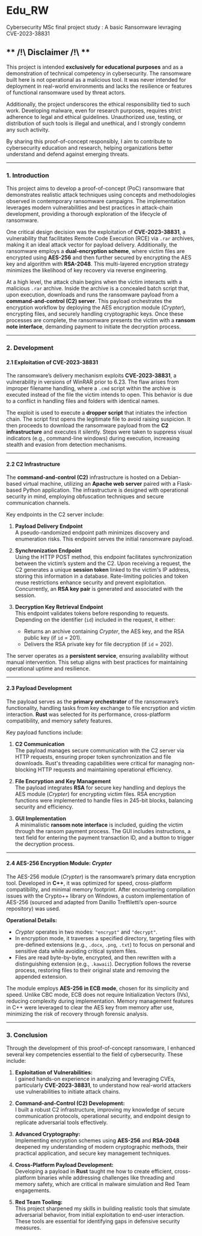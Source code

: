 # Edu_RW
Cybersecurity MSc final project study : 
A basic Ransomware levraging CVE-2023-38831


## ** /!\ Disclaimer /!\ **

This project is intended **exclusively for educational purposes** and as a demonstration of technical competency in cybersecurity. The ransomware built here is not operational as a malicious tool. It was never intended for deployment in real-world environments and lacks the resilience or features of functional ransomware used by threat actors.  

Additionally, the project underscores the ethical responsibility tied to such work. Developing malware, even for research purposes, requires strict adherence to legal and ethical guidelines. Unauthorized use, testing, or distribution of such tools is illegal and unethical, and I strongly condemn any such activity.  

By sharing this proof-of-concept responsibly, I aim to contribute to cybersecurity education and research, helping organizations better understand and defend against emerging threats.

---

### **1. Introduction**

This project aims to develop a proof-of-concept (PoC) ransomware that demonstrates realistic attack techniques using concepts and methodologies observed in contemporary ransomware campaigns. The implementation leverages modern vulnerabilities and best practices in attack-chain development, providing a thorough exploration of the lifecycle of ransomware.

One critical design decision was the exploitation of **CVE-2023-38831**, a vulnerability that facilitates Remote Code Execution (RCE) via `.rar` archives, making it an ideal attack vector for payload delivery. Additionally, the ransomware employs a **dual-encryption scheme**, where victim files are encrypted using **AES-256** and then further secured by encrypting the AES key and algorithm with **RSA-2048**. This multi-layered encryption strategy minimizes the likelihood of key recovery via reverse engineering.

At a high level, the attack chain begins when the victim interacts with a malicious `.rar` archive. Inside the archive is a concealed batch script that, upon execution, downloads and runs the ransomware payload from a **command-and-control (C2) server**. This payload orchestrates the encryption workflow by deploying the AES encryption module (*Crypter*), encrypting files, and securely handling cryptographic keys. Once these processes are complete, the ransomware presents the victim with a **ransom note interface**, demanding payment to initiate the decryption process.

---

### **2. Development**

#### **2.1 Exploitation of CVE-2023-38831**

The ransomware’s delivery mechanism exploits **CVE-2023-38831**, a vulnerability in versions of WinRAR prior to 6.23. The flaw arises from improper filename handling, where a `.cmd` script within the archive is executed instead of the file the victim intends to open. This behavior is due to a conflict in handling files and folders with identical names.

The exploit is used to execute a **dropper script** that initiates the infection chain. The script first opens the legitimate file to avoid raising suspicion. It then proceeds to download the ransomware payload from the **C2 infrastructure** and executes it silently. Steps were taken to suppress visual indicators (e.g., command-line windows) during execution, increasing stealth and evasion from detection mechanisms.

---

#### **2.2 C2 Infrastructure**

The **command-and-control (C2)** infrastructure is hosted on a Debian-based virtual machine, utilizing an **Apache web server** paired with a Flask-based Python application. The infrastructure is designed with operational security in mind, employing obfuscation techniques and secure communication channels.

Key endpoints in the C2 server include:

1. **Payload Delivery Endpoint**  
   A pseudo-randomized endpoint path minimizes discovery and enumeration risks. This endpoint serves the initial ransomware payload.

2. **Synchronization Endpoint**  
   Using the HTTP POST method, this endpoint facilitates synchronization between the victim’s system and the C2. Upon receiving a request, the C2 generates a unique **session token** linked to the victim's IP address, storing this information in a database. Rate-limiting policies and token reuse restrictions enhance security and prevent exploitation. Concurrently, an **RSA key pair** is generated and associated with the session.

3. **Decryption Key Retrieval Endpoint**  
   This endpoint validates tokens before responding to requests. Depending on the identifier (`id`) included in the request, it either:
   - Returns an archive containing *Crypter*, the AES key, and the RSA public key (if `id` = 201).
   - Delivers the RSA private key for file decryption (if `id` = 202).  

The server operates as a **persistent service**, ensuring availability without manual intervention. This setup aligns with best practices for maintaining operational uptime and resilience.

---

#### **2.3 Payload Development**

The payload serves as the **primary orchestrator** of the ransomware’s functionality, handling tasks from key exchange to file encryption and victim interaction. **Rust** was selected for its performance, cross-platform compatibility, and memory safety features.

Key payload functions include:

1. **C2 Communication**  
   The payload manages secure communication with the C2 server via HTTP requests, ensuring proper token synchronization and file downloads. Rust's threading capabilities were critical for managing non-blocking HTTP requests and maintaining operational efficiency.

2. **File Encryption and Key Management**  
   The payload integrates **RSA** for secure key handling and deploys the AES module (*Crypter*) for encrypting victim files. RSA encryption functions were implemented to handle files in 245-bit blocks, balancing security and efficiency.

3. **GUI Implementation**  
   A minimalistic **ransom note interface** is included, guiding the victim through the ransom payment process. The GUI includes instructions, a text field for entering the payment transaction ID, and a button to trigger the decryption process.

---

#### **2.4 AES-256 Encryption Module: *Crypter***

The AES-256 module (*Crypter*) is the ransomware’s primary data encryption tool. Developed in **C++**, it was optimized for speed, cross-platform compatibility, and minimal memory footprint. After encountering compilation issues with the Crypto++ library on Windows, a custom implementation of AES-256 (sourced and adapted from Danillo Treffiletti’s open-source repository) was used.

**Operational Details:**
- *Crypter* operates in two modes: `"encrypt"` and `"decrypt"`.
- In encryption mode, it traverses a specified directory, targeting files with pre-defined extensions (e.g., `.docx`, `.png`, `.txt`) to focus on personal and sensitive data while avoiding critical system files.
- Files are read byte-by-byte, encrypted, and then rewritten with a distinguishing extension (e.g., `.kawaii`). Decryption follows the reverse process, restoring files to their original state and removing the appended extension.

The module employs **AES-256 in ECB mode**, chosen for its simplicity and speed. Unlike CBC mode, ECB does not require Initialization Vectors (IVs), reducing complexity during implementation. Memory management features in C++ were leveraged to clear the AES key from memory after use, minimizing the risk of recovery through forensic analysis.

---

### **3. Conclusion**

Through the development of this proof-of-concept ransomware, I enhanced several key competencies essential to the field of cybersecurity. These include:  

1. **Exploitation of Vulnerabilities:**  
   I gained hands-on experience in analyzing and leveraging CVEs, particularly **CVE-2023-38831**, to understand how real-world attackers use vulnerabilities to initiate attack chains.  

2. **Command-and-Control (C2) Development:**  
   I built a robust C2 infrastructure, improving my knowledge of secure communication protocols, operational security, and endpoint design to replicate adversarial tools effectively.  

3. **Advanced Cryptography:**  
   Implementing encryption schemes using **AES-256** and **RSA-2048** deepened my understanding of modern cryptographic methods, their practical application, and secure key management techniques.  

4. **Cross-Platform Payload Development:**  
   Developing a payload in **Rust** taught me how to create efficient, cross-platform binaries while addressing challenges like threading and memory safety, which are critical in malware simulation and Red Team engagements.  

5. **Red Team Tooling:**  
   This project sharpened my skills in building realistic tools that simulate adversarial behavior, from initial exploitation to end-user interaction. These tools are essential for identifying gaps in defensive security measures.

